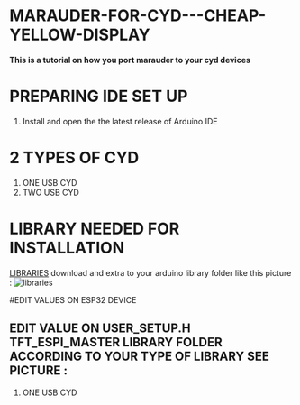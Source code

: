 # MARAUDER-FOR-CYD---CHEAP-YELLOW-DISPLAY
**This is a tutorial on how you port marauder to your cyd devices**


# PREPARING IDE SET UP
1. Install and open the the latest release of Arduino IDE






# 2 TYPES OF CYD 
1. ONE USB CYD
2. TWO USB CYD


# LIBRARY NEEDED FOR INSTALLATION 
[LIBRARIES](https://github.com/smoochiee/MARAUDER-FOR-CYD---CHEAP-YELLOW-DISPLAY/blob/main/libraries.zip) download and extra to your arduino library folder like this picture :
![libraries](https://github.com/smoochiee/MARAUDER-FOR-CYD---CHEAP-YELLOW-DISPLAY/assets/30816448/019e8df8-b1ba-4f48-9980-d94c43c0c3df)


#EDIT VALUES ON ESP32 DEVICE


## EDIT VALUE ON USER_SETUP.H TFT_ESPI_MASTER LIBRARY FOLDER ACCORDING TO YOUR TYPE OF LIBRARY SEE PICTURE :




1. ONE USB CYD 




